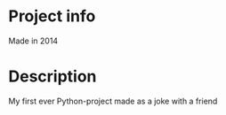 # Project info
Made in 2014

# Description
My first ever Python-project made as a joke with a friend
